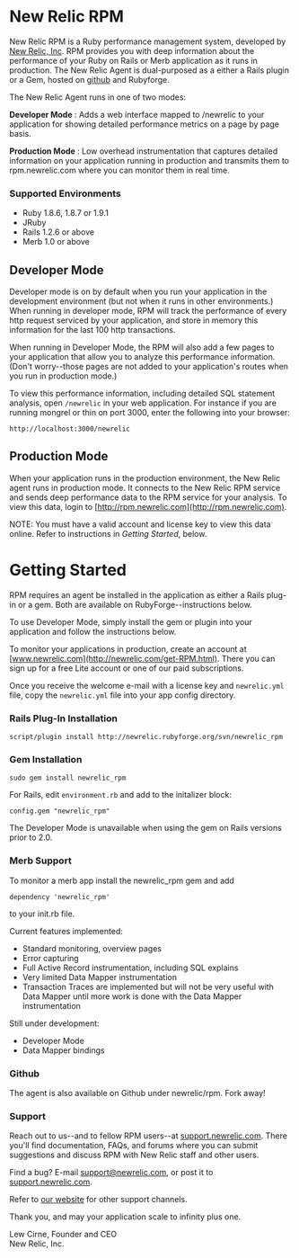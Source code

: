 New Relic RPM
=============

New Relic RPM is a Ruby performance management system, developed by
[New Relic, Inc](http://www.newrelic.com).  RPM provides you with deep
information about the performance of your Ruby on Rails or Merb
application as it runs in production. The New Relic Agent is
dual-purposed as a either a Rails plugin or a Gem, hosted on
[github](http://github.com/newrelic/rpm/tree/master) and Rubyforge.

The New Relic Agent runs in one of two modes:

**Developer Mode** : Adds a web interface mapped to /newrelic to your
  application for showing detailed performance metrics on a page by
  page basis.

**Production Mode** : Low overhead instrumentation that captures
  detailed information on your application running in production and
  transmits them to rpm.newrelic.com where you can monitor them in
  real time.

### Supported Environments

* Ruby 1.8.6, 1.8.7 or 1.9.1
* JRuby
* Rails 1.2.6 or above
* Merb 1.0 or above

Developer Mode
--------------

Developer mode is on by default when you run your application in the
development environment (but not when it runs in other environments.)
When running in developer mode, RPM will track the performance of
every http request serviced by your application, and store in memory
this information for the last 100 http transactions.

When running in Developer Mode, the RPM will also add a few pages to
your application that allow you to analyze this performance
information. (Don't worry--those pages are not added to your
application's routes when you run in production mode.)

To view this performance information, including detailed SQL statement
analysis, open `/newrelic` in your web application.  For instance if
you are running mongrel or thin on port 3000, enter the following into
your browser:

    http://localhost:3000/newrelic

Production Mode
---------------

When your application runs in the production environment, the New
Relic agent runs in production mode. It connects to the New Relic RPM
service and sends deep performance data to the RPM service for your
analysis. To view this data, login to
[http://rpm.newrelic.com](http://rpm.newrelic.com).

NOTE: You must have a valid account and license key to view this data
online.  Refer to instructions in *Getting Started*, below.

Getting Started
===============

RPM requires an agent be installed in the application as either a
Rails plug-in or a gem.  Both are available on RubyForge--instructions
below.

To use Developer Mode, simply install the gem or plugin into your
application and follow the instructions below.

To monitor your applications in production, create an account at
[www.newrelic.com](http://newrelic.com/get-RPM.html).  There you can
sign up for a free Lite account or one of our paid subscriptions.

Once you receive the welcome e-mail with a license key and
`newrelic.yml` file, copy the `newrelic.yml` file into your app config
directory.

### Rails Plug-In Installation

    script/plugin install http://newrelic.rubyforge.org/svn/newrelic_rpm

### Gem Installation

    sudo gem install newrelic_rpm

For Rails, edit `environment.rb` and add to the initalizer block:

    config.gem "newrelic_rpm"

The Developer Mode is unavailable when using the gem on Rails versions
prior to 2.0.

### Merb Support

To monitor a merb app install the newrelic_rpm gem and add

    dependency 'newrelic_rpm'

to your init.rb file.

Current features implemented:

* Standard monitoring, overview pages
* Error capturing
* Full Active Record instrumentation, including SQL explains
* Very limited Data Mapper instrumentation
* Transaction Traces are implemented but will not be very useful
  with Data Mapper until more work is done with the Data Mapper
  instrumentation

Still under development:

* Developer Mode
* Data Mapper bindings

### Github

The agent is also available on Github under newrelic/rpm.  Fork away!

### Support

Reach out to us--and to fellow RPM users--at
[support.newrelic.com](http://support.newrelic.com/discussions/support).
There you'll find documentation, FAQs, and forums where you can submit
suggestions and discuss RPM with New Relic staff and other users.

Find a bug?  E-mail support@newrelic.com, or post it to
[support.newrelic.com](http://support.newrelic.com/discussions/support).

Refer to [our website](http://www.newrelic.com/support) for other
support channels.

Thank you, and may your application scale to infinity plus one.

Lew Cirne, Founder and CEO<br/>
New Relic, Inc.
